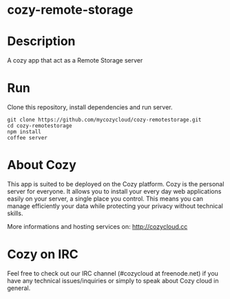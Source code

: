 cozy-remote-storage
===================

# Description

A cozy app that act as a Remote Storage server

# Run

Clone this repository, install dependencies and run server.

    git clone https://github.com/mycozycloud/cozy-remotestorage.git
    cd cozy-remotestorage
    npm install
    coffee server

# About Cozy

This app is suited to be deployed on the Cozy platform. Cozy is the personal
server for everyone. It allows you to install your every day web applications
easily on your server, a single place you control. This means you can manage
efficiently your data while protecting your privacy without technical skills.

More informations and hosting services on:
http://cozycloud.cc

# Cozy on IRC

Feel free to check out our IRC channel (#cozycloud at freenode.net) if you have any technical issues/inquiries or simply to speak about Cozy cloud in general.
